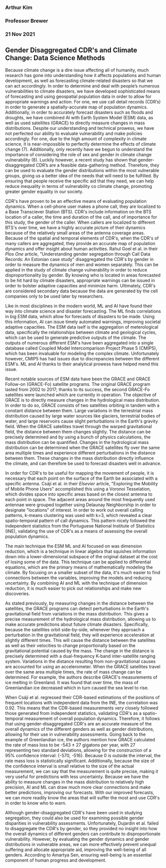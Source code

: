 ### Arthur Kim
### Professor Brewer
### 21 Nov 2021
## Gender Disaggregated CDR's and Climate Change: Data Science Methods

Because climate change is a dire issue affecting all of humanity, much research has gone into understanding how it affects populations and human development, as well as forecasting climate-related disasters so that we can act accordingly. In order to determine and deal with people’s numerous vulnerabilities to climate disasters, we have developed sophisticated means of forecasting and using geospatial population data in order to allow for appropriate warnings and action.  For one, we use call detail records (CDR’s) in order to generate a spatially-accurate map of population dynamics.  Additionally, in order to accurately forecast disasters such as floods and droughts, we have combined AI with Earth System Model (ESM) data, as well as used satellites (GRACE) to directly measure changes in mass distributions.   Despite our understanding and technical prowess, we have not perfected our ability to evaluate vulnerability and make policies accordingly. For one, due to the high amount of complexity in climate science, it is near-impossible to perfectly determine the effects of climate change (7). Additionally, only recently have we begun to understand the importance of considering the role of sex and gender in climate change vulnerability (8).  Luckily however, a recent study has shown that gender-disaggregated CDR’s are a feasible data-gathering method.  Therefore, they can be used to evaluate the gender distributions within the most vulnerable groups, giving us a better idea of the needs that will need to be fulfilled. By ensuring that people receive the specific aid that they need, we can help reduce inequality in terms of vulnerability co climate change, promoting greater gender equality in our society.

CDR's have proven to be an effective means of evaluating population dynamics. When a cell-phone user makes a phone call, they are localized to a Base Transciever Station (BTS). CDR's include information on the BTS location of a caller, the time and duration of the call, and of importance for this study, the gender of the caller. When callers are localized to different BTS's over time, we have a highly accurate picture of their dynamics because of the relatively small areas of the antenna coverage areas. Because of the spatial and temporal elements of CDR's, when the CDR's of many callers are aggregated, they provide an accurate map of population dynamics and offer insight about human activities. Rahul Goel et al. in their *Plos One* article, "Understanding gender segregation through Call Data Records: An Estonian case study" disaggregated the CDR's by gender in order to measure the dynamics of men and women separately. This can be applied in the study of climate change vulnerability in order to reduce disproportionality by gender. By knowing who is located in areas forecasted to be hit hard by climate disasters, appropriate warnings can be issued in order to bolster adaptive capacities and minimize harm. Ultimately, CDR's are considered secondary data because the data are generated by the cell companies only to be used later by researchers.  

Like in most disciplines in the modern world, ML and AI have found their way into climate science and disaster forecasting. The ML finds correlations in big ESM data, which allow for forecasts of disasters to be made. Using this information, AI can issue timely automated warnings, improving societal adaptive capacities. The ESM data iself is the aggregation of meterological data, specifically the relationships between climate and geological cycles, which can be used to generate predictive outputs of the climate. The outputs of numerous different ESM's have been aggregated into a single database called Coupled Model Intercomparison Project Phase 5 (CMIP5), which has been invaluable for modeling the complex climate. Unfortunately however, CMIP5 has had issues due to discrepancies between the different ESM's. ML and AI thanks to their analytical prowess have helped mend this issue.

Recent notable sources of ESM data have been the GRACE and GRACE Follow-on (GRACE-Fo) satellite programs. The original GRACE program lasted from 2002 to 2017; thanks to its success, the second GRACE-Fo satellites were launched which are currently in operation. The objective of GRACE is to directly measure changes in the hydrological mass distribution. In order to do so, GRACE consists of two satellites orbiting in tandem with a constant distance between them. Large variations in the terrestrial mass distribution caused by large water sources like glaciers, terrestrial bodies of water, and large reservoirs cause slight perturbations in the Earth's gravity field. When the GRACE satellites travel through the warped gravitational field, the distance between them changes slightly. The distance can be precisely determined and by using a bunch of physics calculations, the mass distribution can be quantified. Changes in the hydrological mass distribution can be determined when the GRACE satellites fly over the same area multiple times and experience different perturbations in the distance between them. These changes in the mass distribution directly influence the climate, and can therefore be used to forecast disasters well in advance.  

In order for CDR's to be useful for mapping the movement of people, it is necessary that each point on the surface of the Earth be associated with a specific antenna. Csáji et al. in their *Elsevier* article, "Exploring the Mobility of Mobile Phone Users" accomplished this using a Voronoi Tesselation, which divides space into specific areas based on the closest antenna to each point in space. The adjacent areas around the most frequently used antennae were grouped together using Delaunay Neighborship in order to designate "locations" of interest. In order to work out overall calling patterns, k-means clustering was used with k=3, which revealed a clear spatio-temporal pattern of call dynamics. This pattern nicely followed the independent statistics from the Portuguese National Institute of Statistics (INE), validating the use of CDR's as a means of assessing the overall population dynamics.

The main technique the ESM ML and AI focused on was dimension reduction, which is a technique in linear algebra that squishes information down into a lower-dimensional subspace of the original dataset at the cost of losing some of the data. This technique can be applied to differential equations, which are the primary means of mathematically modeling the climate. By focusing on a smaller subset of the data, it's much easier to find connections between the variables, improving the models and reducing uncertainty. By combining AI and ML with the technique of dimension reduction, it is much easier to pick out relationships and make new discoveries. 

As stated previously, by measuring changes in the distance between the satellites, the GRACE programs can detect perturbations in the Earth's gravitational field from variations in the mass distribution. This gives a precise measurement of the hydrological mass distribution, allowing us to make accurate predictions about future climate disasters. Specifically, because the satellites orbit side-by-side, whenever they approach a perturbation in the gravitational field, they will experience acceleration at slightly different times. This will cause the distance between the satellites as well as their velocities to change proportionally based on the gravitational potential caused by the mass. The change in the distance is precisely determined with a dual-frequency K-band inter-satellite ranging system. Variations in the distance resulting from non-gravitational causes are accounted for using an accelerometer. When the GRACE satellites travel over the same area multiple times, the rate of mass change can be determined. For example, the authors describe GRACE's measurements of ice melting in Greenland. It was found that over time, the mass of Greenlandian ice decreased which in turn caused the sea level to rise.

When Csáji et al. regressed their CDR-based estimations of the positions of frequent locations with independent data from the INE, the correlation was 0.92. This means that the CDR-based measurements very closely followed those generated from independent statistics, validating CDR's as a spatio-temporal measurement of overall population dynamics. Therefore, it follows that using gender-disaggregated CDR's are an accurate measure of the overall dynamics of the different genders as well as gender distributions, allowing for their use in vulnerability assessments.  Going back to the example of Greenlandian ice, the authors mention how GRACE calculated the rate of mass loss to be -543 ± 27 gigatons per year, with 27 representing two standard deviations, allowing for the construction of a 95% confidence interval: {-570, -516}. Because 0 is outside the interval, the rate mass loss is statistically significant. Additionally, because the size of the confidence interval is small relative to the size of the actual measurement, we can say that the measurement is quite precise, making it very useful for predictions with less uncertainty. Because we have the ability to measure changes in the mass distribution to relatively high precision, AI and ML can draw much more clear connections and make better predictions, improving our forecasts. With our improved forecasts, we can more readily know the areas that will suffer the most and use CDR's in order to know who to warn. 

Although gender-disaggregated CDR's have been used in studying segregation, they could also be used for examining possible gender disparities in vulnerability assessments. Unfortunately, Dujardin et al. failed to disaggregate the CDR's by gender, so they provided no insight into how the overall dynamics of different genders can contribute to disproportionate vulnerability. However, by evaluating the gender dynamics and gender distributions in vulnerable areas, we can more effectively prevent unequal suffering and allocate appropriate aid, improving the well-being of all genders. According to Amartya Sen, ensuring well-being is an essential component of human progress and development.
